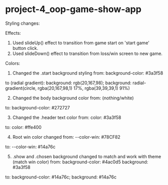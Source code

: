 # project-4_oop-game-show-app

Styling changes:

Effects:

1. Used slideUp() effect to transition from game start on 'start game' button click.
2. Used slideDown() effect to transition from loss/win screen to new game.

Colors:

1. Changed the .start background styling from:
background-color: #3a3f58

to (radial gradient):
background: rgb(20,167,98);
background: radial-gradient(circle, rgba(20,167,98,1) 17%, rgba(39,39,39,1) 91%)

2. Changed the body background color from:
(nothing/white)

to:
background-color: #272727

3. Changed the .header text color from:
  color: #3a3f58

  to:
  color: #ffe400

4. Root win color changed from:
  --color-win: #78CF82

  to:
  --color-win: #14a76c

5. .show and .chosen background changed to match and work with theme (match win color) from:
background-color: #4ac0d5
background: #3a3f58

to:
background-color: #14a76c;
background: #14a76c
